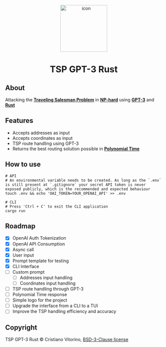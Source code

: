 <p align="center">
    <img src="" alt="icon" width="150"/>
</p>

<h1 align="center">
    TSP GPT-3 Rust
</h1>

## About
Attacking the [**Traveling Salesman Problem**](https://en.wikipedia.org/wiki/Travelling_salesman_problem) in [**NP-hard**](https://en.wikipedia.org/wiki/NP-hardness) using [**GPT-3**](https://openai.com/product) and [**Rust**](https://www.rust-lang.org/)

## Features
- Accepts addresses as input
- Accepts coordinates as input
- TSP route handling using GPT-3
- Returns the best routing solution possible in [**Polynomial Time**](https://mathworld.wolfram.com/PolynomialTime.html)

## How to use
```
# API
# An environmental variable needs to be created. As long as the `.env` is still present at `.gitignore` your secret API token is never exposed publicly, which is the recommended and expected behaviour
touch .env && echo 'OAI_TOKEN=YOUR_OPENAI_API' >> .env

# CLI
# Press 'Ctrl + C' to exit the CLI application
cargo run
```

## Roadmap
- [x] OpenAI Auth Tokenization
- [x] OpenAI API Consumption
- [x] Async call
- [x] User input
- [x] Prompt template for testing
- [x] CLI Interface
- [ ] Custom prompt
    - [ ] Addresses input handling
    - [ ] Coordinates input handling
- [ ] TSP route handling through GPT-3
- [ ] Polynomial Time response
- [ ] Simple logo for the project
- [ ] Upgrade the interface from a CLI to a TUI
- [ ] Improve the TSP handling efficiency and accuracy
## Copyright

TSP GPT-3 Rust © Cristiano Vitorino, [BSD-3-Clause license](https://opensource.org/licenses/BSD-3-Clause)
